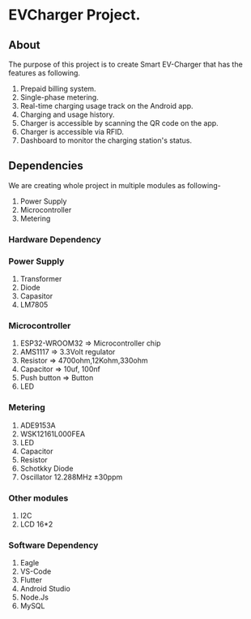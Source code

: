 # EVCharger Project.
## About
The purpose of this project is to create Smart EV-Charger that has the features as following.
1. Prepaid billing system.
2. Single-phase metering.
3. Real-time charging usage track on the Android app. 
4. Charging and usage history.
5. Charger is accessible by scanning the QR code on the app.
6. Charger is accessible via RFID.
7. Dashboard to monitor the charging station's status.

## Dependencies
We are creating whole project in multiple modules as following- 
1. Power Supply
2. Microcontroller
3. Metering

### Hardware Dependency
### Power Supply
1. Transformer
2. Diode
3. Capasitor
4. LM7805
### Microcontroller
1. ESP32-WROOM32 => Microcontroller chip
2. AMS1117 => 3.3Volt regulator
3. Resistor => 4700ohm,12Kohm,330ohm
4. Capacitor => 10uf, 100nf
4. Push button => Button
5. LED
### Metering
1. ADE9153A
2. WSK12161L000FEA 
3. LED
4. Capacitor
5. Resistor
6. Schotkky Diode
7. Oscillator 12.288MHz ±30ppm

### Other modules
1. I2C
2. LCD 16*2

### Software Dependency
1. Eagle
2. VS-Code
3. Flutter
4. Android Studio
5. Node.Js
6. MySQL